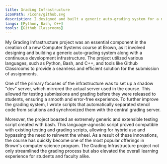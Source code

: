 ```yaml
---
title: Grading Infrastructure
iconPath: /icons/github.svg
description: I designed and built a generic auto-grading system for a new course at Brown, along with a continuous development infrastructure.
langs: [Python, Bash, C++]
tools: [Github Classrooms]
---
```


My Grading Infrastructure project was an essential component in the creation of a new Computer Systems course at Brown, as it involved designing and building a generic auto-grading system along with a continuous development infrastructure. The project utilized various languages, such as Python, Bash, and C++, and tools like Github Classrooms to provide a seamless and efficient solution for the submission of assignments.

One of the primary focuses of the infrastructure was to set up a shadow "dev" server, which mirrored the actual server used in the course. This allowed for testing submissions and grading before they were released to students, ensuring a smooth and error-free experience. To further improve the grading system, I wrote scripts that automatically separated stencil code from solutions and synchronized them with the central grading server.

Moreover, the project boasted an extremely generic and extensible testing script created with bash. This language-agnostic script proved compatible with existing testing and grading scripts, allowing for hybrid use and bypassing the need to reinvent the wheel. As a result of these innovations, the course has quickly become one of the most popular offerings in Brown's computer science program. The Grading Infrastructure project not only streamlined the grading process but also elevated the overall learning experience for students and faculty alike.
